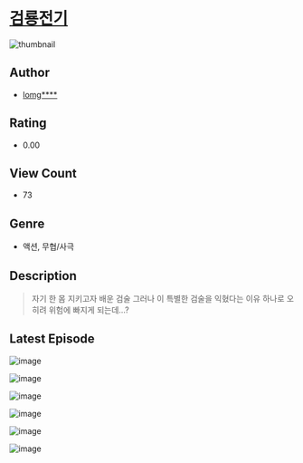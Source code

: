 # [검룡전기](https://comic.naver.com/challenge/list?titleId=810461)
![thumbnail](https://image-comic.pstatic.net/user_contents_data/challenge_comic/2023/05/23/324447/upload_7075217919599338037_480x623.jpeg)

## Author
- [lomg****](https://comic.naver.com/artistTitle?id=324447)

## Rating
- 0.00

## View Count
- 73

## Genre
- 액션, 무협/사극

## Description
> 자기 한 몸 지키고자 배운 검술 그러나 이 특별한 검술을 익혔다는 이유 하나로 오히려 위험에 빠지게 되는데...?


## Latest Episode
![image](https://image-comic.pstatic.net/user_contents_data/challenge_comic/2023/05/23/324447/upload_3906934456432615777.jpeg)

![image](https://image-comic.pstatic.net/user_contents_data/challenge_comic/2023/05/23/324447/upload_3545512902706737251.jpeg)

![image](https://image-comic.pstatic.net/user_contents_data/challenge_comic/2023/05/23/324447/upload_3775481245047415140.jpeg)

![image](https://image-comic.pstatic.net/user_contents_data/challenge_comic/2023/05/23/324447/upload_4122816993246328678.jpeg)

![image](https://image-comic.pstatic.net/user_contents_data/challenge_comic/2023/05/23/324447/upload_7377518724476123494.jpeg)

![image](https://image-comic.pstatic.net/user_contents_data/challenge_comic/2023/05/23/324447/upload_3617905848545980979.jpeg)
